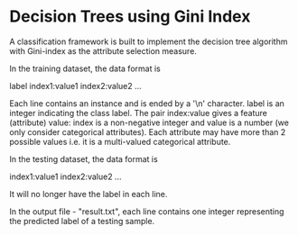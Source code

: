 # Decision Trees using Gini Index

A classification framework is built to implement the decision tree algorithm with Gini-index as the attribute selection measure.

In the training dataset, the data format is

label index1:value1 index2:value2 ...

Each line contains an instance and is ended by a '\n' character. label is an integer indicating the class label. The pair index:value gives a feature (attribute) value: index is a non-negative integer and value is a number (we only consider categorical attributes). Each attribute may have more than 2 possible values i.e. it is a multi-valued categorical attribute.

In the testing dataset, the data format is

index1:value1 index2:value2 ...

It will no longer have the label in each line.

In the output file - "result.txt", each line contains one integer representing the predicted label of a testing sample.
